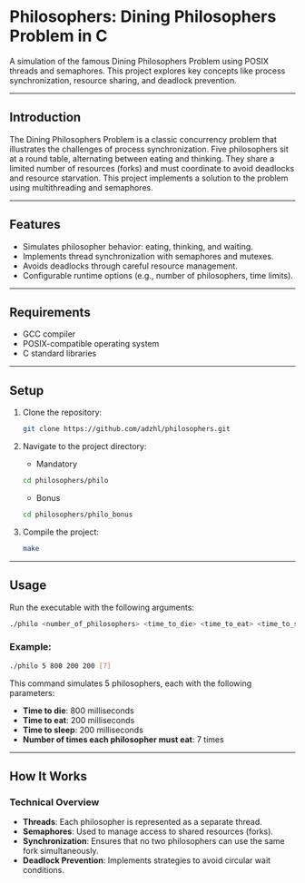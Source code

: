 # Philosophers: Dining Philosophers Problem in C

A simulation of the famous Dining Philosophers Problem using POSIX threads and semaphores. This project explores key concepts like process synchronization, resource sharing, and deadlock prevention.

---

## Introduction

The Dining Philosophers Problem is a classic concurrency problem that illustrates the challenges of process synchronization. Five philosophers sit at a round table, alternating between eating and thinking. They share a limited number of resources (forks) and must coordinate to avoid deadlocks and resource starvation. This project implements a solution to the problem using multithreading and semaphores.

---

## Features

- Simulates philosopher behavior: eating, thinking, and waiting.
- Implements thread synchronization with semaphores and mutexes.
- Avoids deadlocks through careful resource management.
- Configurable runtime options (e.g., number of philosophers, time limits).

---

## Requirements

- GCC compiler
- POSIX-compatible operating system
- C standard libraries

---

## Setup

1. Clone the repository:
   ```bash
   git clone https://github.com/adzhl/philosophers.git
   ```

2. Navigate to the project directory:

   - Mandatory
   ```bash
   cd philosophers/philo
   ```
   - Bonus
   ```bash
   cd philosophers/philo_bonus
   ```

3. Compile the project:
   ```bash
   make
   ```

---

## Usage

Run the executable with the following arguments:
```bash
./philo <number_of_philosophers> <time_to_die> <time_to_eat> <time_to_sleep> [number_of_times_each_philosopher_must_eat]
```

### Example:
```bash
./philo 5 800 200 200 [7]
```

This command simulates 5 philosophers, each with the following parameters:
- **Time to die**: 800 milliseconds
- **Time to eat**: 200 milliseconds
- **Time to sleep**: 200 milliseconds
- **Number of times each philosopher must eat**: 7 times

---

## How It Works

### Technical Overview

- **Threads**: Each philosopher is represented as a separate thread.
- **Semaphores**: Used to manage access to shared resources (forks).
- **Synchronization**: Ensures that no two philosophers can use the same fork simultaneously.
- **Deadlock Prevention**: Implements strategies to avoid circular wait conditions.

